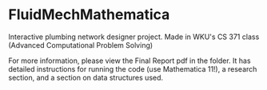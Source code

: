 # FluidMechMathematica

Interactive plumbing network designer project. Made in WKU's CS 371 class (Advanced Computational Problem Solving)

For more information, please view the Final Report pdf in the folder.
It has detailed instructions for running the code (use Mathematica 11!), a research section, and a section on data structures used.
